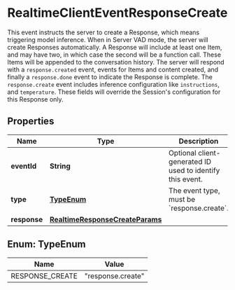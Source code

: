 

# RealtimeClientEventResponseCreate

This event instructs the server to create a Response, which means triggering  model inference. When in Server VAD mode, the server will create Responses  automatically.  A Response will include at least one Item, and may have two, in which case  the second will be a function call. These Items will be appended to the  conversation history.  The server will respond with a `response.created` event, events for Items  and content created, and finally a `response.done` event to indicate the  Response is complete.  The `response.create` event includes inference configuration like  `instructions`, and `temperature`. These fields will override the Session's  configuration for this Response only. 

## Properties

| Name | Type | Description | Notes |
|------------ | ------------- | ------------- | -------------|
|**eventId** | **String** | Optional client-generated ID used to identify this event. |  [optional] |
|**type** | [**TypeEnum**](#TypeEnum) | The event type, must be &#x60;response.create&#x60;. |  |
|**response** | [**RealtimeResponseCreateParams**](RealtimeResponseCreateParams.md) |  |  [optional] |



## Enum: TypeEnum

| Name | Value |
|---- | -----|
| RESPONSE_CREATE | &quot;response.create&quot; |



